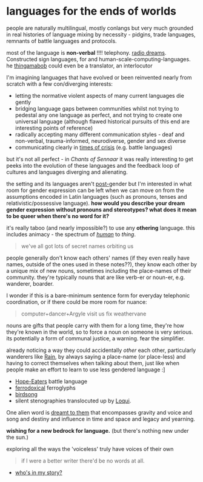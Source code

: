 
# languages for the ends of worlds
people are naturally multilingual, mostly conlangs but very much grounded in real histories of language mixing by necessity - pidgins, trade languages, remnants of battle languages and protocols.

most of the language is **non-verbal** !!!! telephony. [radio dreams](radio.md). Constructed sign languages, for and human-scale-computing-languages. he [thingamabob](thingamabob.md) could even be a translator, an interlocutor

I'm imagining languages that have evolved or been reinvented nearly from scratch with a few con/diverging interests:
- letting the normative violent aspects of many current languages die gently
- bridging language gaps between communities whilst not trying to pedestal any one language as perfect, and not trying to create one universal language (although flawed historical pursuits of this end are interesting points of reference)
- radically accepting many different communication styles - deaf and non-verbal, trauma-informed, neurodiverse, gender and sex diverse
- communicating clearly in [times of crisis](storm.md) (e.g. battle languages)

but it's not all perfect - in *Chants of Sennaar* it was really interesting to get peeks into the evolution of these languages and the feedback loop of cultures and languages diverging and alienating.

the setting and its languages aren't [post-](post-.md)gender but I'm interested in what room for gender expression can be left when we can move on from the assumptions encoded in Latin languages (such as pronouns, tenses and relativistic/possessive language). **how would you describe your dream gender expression without pronouns and stereotypes? what does it mean to be queer when there's no word for it?**

it's really taboo (and nearly impossible?) to use any **othering** language. this includes animacy - the spectrum of [*human*](post-anthropocentric.md) to *thing*. 

> we've all got lots of secret names orbiting us

people generally don't know each others' names (if they even really have names, outside of the ones used in these notes??), they know each other by a unique mix of new nouns, sometimes including the place-names of their community. they're typically nouns that are like verb-er or noun-er, e.g. wanderer, boarder.

I wonder if this is a bare-minimum sentence form for everyday telephonic coordination, or if there could be more room for nuance:
> computer+dancer+Argyle visit us fix weathervane

nouns are gifts that people carry with them for a long time, they're how they're known in the world, so to force a noun on someone is very serious. its potentially a form of communal justice, a warning. fear the simplifier.

already noticing a way they could accidentally *other* each other, particularly wanderers like [Rain](Rain.md), by always saying a place-name (or place-less) and having to correct themselves when talking about them, just like when people make an effort to learn to use less gendered language :]

- [Hope-Eaters](Hope-Eaters.md) battle language
- [ferrodoxical](ferrodoxy.md) ferroglyphs 
- [birdsong](oncewaves.md)
- silent stenographies translocuted up by [Loqui](Loqui.md).

One alien word is [dreamt to them](asterasteraster.md) that encompasses gravity and voice and song and destiny and influence in time and space and legacy and yearning.

**wishing for a new bedrock for language.** (but there's nothing new under the sun.)

exploring all the ways the 'voiceless' truly have voices of their own

> if I were a better writer there'd be no words at all.

- [who's in my story?](http://orf.place/fossicker.html)